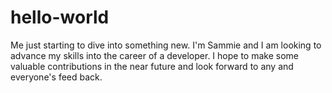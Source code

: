 # hello-world
Me just starting to dive into something new.
I'm Sammie and I am looking to advance my skills into the career of a developer. I hope to make some valuable contributions in the near future and look forward to any and everyone's feed back.
